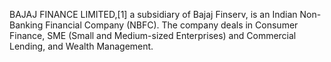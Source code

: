 BAJAJ FINANCE LIMITED,[1] a subsidiary of Bajaj Finserv, is an Indian Non-Banking Financial Company (NBFC). The company deals in Consumer Finance, SME (Small and Medium-sized Enterprises) and Commercial Lending, and Wealth Management.
